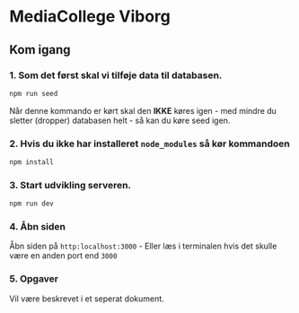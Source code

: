 # MediaCollege Viborg


## Kom igang



### 1. Som det først skal vi tilføje data til databasen.

```bash
npm run seed
```

Når denne kommando er kørt skal den **IKKE** køres igen - med mindre du sletter (dropper) databasen helt - så kan du køre seed igen.

### 2. Hvis du ikke har installeret ``node_modules`` så kør kommandoen

```bash
npm install
```

### 3. Start udvikling serveren.

```bash
npm run dev
```

### 4. Åbn siden

Åbn siden på ``http:localhost:3000`` - Eller læs i terminalen hvis det skulle være en anden port end `3000`

### 5. Opgaver

Vil være beskrevet i et seperat dokument.